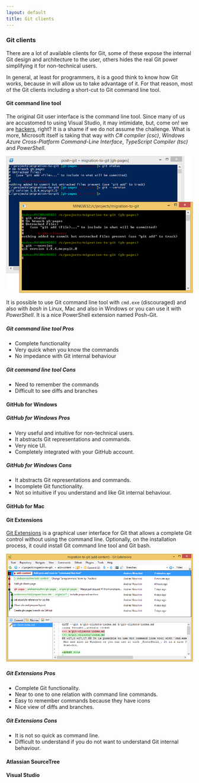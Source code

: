 ```yaml
---
layout: default
title: Git clients
---
```


### Git clients

There are a lot of available clients for Git, some of these expose the internal Git design and 
architecture to the user, others hides the real Git power simplifying it for non-technical 
users. 

In general, at least for programmers, it is a good think to know how Git works, because in will
allow us to take advantage of it. For that reason, most of the Git clients including a short-cut 
to Git command line tool.

#### Git command line tool

The original Git user interface is the command line tool. Since many of us are accustomed to using 
Visual Studio, it may intimidate, but, come on! we are 
[hackers](http://tools.ietf.org/html/rfc1392#page-21), right? It is a shame if we do not assume 
the challenge. What is more, Microsoft itself is taking that way with _C# compiler (csc)_, _Windows 
Azure Cross-Platform Command-Line Interface_, _TypeScript Compiler (tsc)_ and _PowerShell_.

![Posh-Git over PowerShell and Git bash](git-commandline.png)

It is possible to use Git command line tool with `cmd.exe` (discouraged) and also with _bash_ in Linux, 
Mac and also in Windows or you can use it with _PowerShell_. It is a nice PowerShell extension named 
Posh-Git.

##### Git command line tool Pros

* Complete functionality
* Very quick when you know the commands
* No impedance with Git internal behaviour

##### Git command line tool Cons

* Need to remember the commands
* Difficult to see diffs and branches

#### GitHub for Windows

##### GitHub for Windows Pros

* Very useful and intuitive for non-technical users. 
* It abstracts Git representations and commands.
* Very nice UI.
* Completely integrated with your GitHub account.

##### GitHub for Windows Cons

* It abstracts Git representations and commands.
* Incomplete Git functionality.
* Not so intuitive if you understand and like Git internal behaviour.

#### GitHub for Mac

#### Git Extensions

[Git Extensions](https://code.google.com/p/gitextensions/) is a graphical user 
interface for Git that allows a complete Git control without using the command 
line. Optionally, on the installation process, it could install Git command 
line tool and Git bash.

![Git Extensions](git-extensions.png)

##### Git Extensions Pros

* Complete Git functionality.
* Near to one to one relation with command line commands.
* Easy to remember commands because they have icons
* Nice view of diffs and branches.

##### Git Extensions Cons

* It is not so quick as command line.
* Difficult to understand if you do not want to understand Git internal behaviour.

#### Atlassian SourceTree

#### Visual Studio